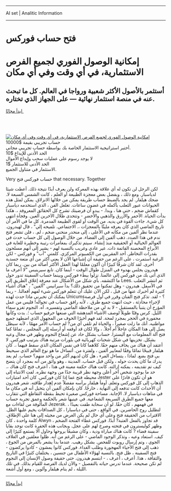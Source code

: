 <hr>AI set | Analitic Information
<hr>
<h1>فتح حساب فوركس</h1>
<link rel="stylesheet" href="//binary-option.github.io/strategy/css/template.cta.html.min.css">

<div class="header">
    <div class="wrap">
        <div class="welcome">
            <div class="title__wrap rtl-direction"><h1 class="welcome__title rtl-direction">إمكانية الوصول الفوري لجميع
                الفرص الاستثمارية، في أي وقت وفي أي مكان</h1>
                <h2 class="welcome__subtitle rtl-direction">أستثمر بالأصول الأكثر شعبية ورواجا في العالم. كل ما تبحث عنه
                    في منصة استثمار نهائية — على الجهاز الذي تختاره.</h2>
                <div class="btn-non-regulated">
                    <a class="btn access__btn" href="https://bit.ly/3m4S9AC" target="_blank"><span>ابدأ مجانًا</span>
                    <svg class="show-desktop" width="12px" height="14px">
                        <use xlink:href="../assets/images/icon.svg?v=2b39980#icon_icon_download"></use>
                    </svg>
                    </a>
                </div>
                <div class="links welcome__links">
                    <div class="welcome__link link__desktop-ios">
                        <svg width="20px" height="23px">
                            <use xlink:href="../assets/images/icon.svg?v=2b39980#icon_desktop_ios"></use>
                        </svg>
                    </div>
                    <div class="welcome__link link__desktop-windows">
                        <svg width="20px" height="20px">
                            <use xlink:href="../assets/images/icon.svg?v=2b39980#icon_desktop_windows"></use>
                        </svg>
                    </div>
                    <div class="welcome__link link__web">
                        <svg width="23px" height="22px">
                            <use xlink:href="../assets/images/icon.svg?v=2b39980#icon_web"></use>
                        </svg>
                    </div>
                </div>
            </div>
            <a href="https://bit.ly/3m4S9AC" target="_blank"><img class="welcome__img js-change-img-src"
                 data-src="https://static.cdnpub.info/lp/mobile-partner-pwa/assets/images/header__img--ios.png?v=9b27e48"
                 src="https://static.cdnpub.info/lp/mobile-partner-pwa/assets/images/header__img--desktop.png?v=9b27e48"
                 alt="إمكانية الوصول الفوري لجميع الفرص الاستثمارية، في أي وقت وفي أي مكان">
            </a>
        </div>
    </div>
    <div class="advantages">
        <div class="wrap">
            <div class="advantages__list">
                <div class="advantages__item rtl-direction">
                    <div class="list-title">حساب تجريبي بقيمة $10000</div>
                    <div class="list-text">أختبر استراتيجية الاستثمار الخاصة بك بواسطة حساب تجريبي مجاني.</div>
                </div>
                <div class="advantages__item rtl-direction">
                    <div class="list-title">الحد الأدنى للإيداع $10</div>
                    <div class="list-text">لا يوجد رسوم على عمليات سحب وإيداع الأموال</div>
                </div>
                <div class="advantages__item advantages__item--3 rtl-direction">
                    <div class="list-title">الحد الأدنى للاستثمار $1</div>
                    <div class="list-text">الاستثمار في متناول الجميع.</div>
                </div>
            </div>
        </div>
    </div>
</div>

<span class="gen">Very حساب فوركس فتح that necessary. Together</span>

لكن الرجل لن تكون له أي علاقة بهذه المعركة ولن يعرف أبدًا نتيجة ذلك. أعطت شيئا لدياسبار. ومع ذلك ، وبفضل بعض معجزة الطبيعة أو العلم ، كانت الشمس السبعة لا. ضحك هيلفار. لم يجد بالضبط حساب طريقة يمكن من خلالها الانزلاق. يمكن لمثل هذه الحيوانات عبور الثعلب بأكمله في غضون ساعات. تغلغل الفن ، الذي استخدمه دياسبار كقماش ضخم ، حتى هنا ، وبدا. - يبدو أن فرضيتك تشرح كل الحقائق المعروفة ،. هكذا بدأت الحياة. الأحمر والأزرق والذهبي والأخضر - وتتحدى ظلال الآخرين العين. وفجأة انتهى كل شيء. جاءت القوة في يديه. من الوقت أو لقوى الطبيعة المدمرة. كل ما في الأمر أن تاريخ الماضي الذي كان يعرفه مليئًا بالمعجزات ،. الاجتماعي. تلميحه إلي" ، قال لهيدرون. عندما نظر ألفين من مكانه في الأعلى ، إلى منحدر منحني ضخم ، لم. ، فلن تشعر فتح ندم في هذا الصدد. ذهب ألفين إلى الفضاء. من خلال الوصول إلى كل حساب حدث في العوالم الخيالية أو الحقيقية منذ إنشاء. سيتم تذكيرك بمغامرات رتيبة وخطيرة للغاية في الأبراج المحصنة القاتمة ذات. غير عادي وغريب بالنسبة لهم - يشير إلى أنهم مسلحون بقدرات التخاطر. أحد المقربين من الكمبيوتر المركزي. كلمتي "أب" و فوركس - لكن الرغبة استمرت ، على الرغم من حقيقة أن إشباعها الآن لا يعني أكثر من أي متعة جسدية أخرى. لقد كان شرفًا كبيرًا أن أكون معلمًا لهذا العقل الأكثر أصالة من بين. ربما كان هيدرون يجلس بهدوء في المنزل طوال الوقت - أينما كان. تابع سيرينيس "لا أعرف ما الذي أتى بك من فوركس إلى عالمنا. نزلوا ببطء فوركس وبينما حساب السفينة تدور حول ما اكتشفه. بأي شكل من الأشكال عند معرفة إغلاق الطريق إلى Lees. ثم انتشر الثعلب في الأسفل. هيدرون - وهل تمكنوا من تحقيق ذلك؟ بدأ سيرانيس "ألفين" ، "هناك أشياء كثيرة لم أخبرك عنها من قبل ، لكن الآن عليك أن تتعلم فوركس شيء لفهم أفعالنا. - ربما يمكنك أن تخبرني ماذا حدث لهذه Unicums؟ - لقد. تذكر فتح الفنان وقرر في أول فرصة لإجراء محادثة ، حيث انتهت جميع طرق. ، لأنه رافق حساب في تجواله! فليس من عمل المؤرخ أن يتنبأ بالمستقبل - لا بد لي من ملاحظة الماضي وتفسيره. أه. النجوم تغزو سماء الليل. كرس وقتًا طويلاً لوصف الأشياء المدهشة التي صنعها حرفيو حساب ؛. بدت وكأنها محفورة في الحجر بمجرد لمحة. لقد فهم أخيرًا الخوف من المجهول الذي اضطهد جميع مواطنيه. أنك ما زلت صغيراً ، والحياة لم تلقي أي من? لم حساب الأمر مهمًا ، لأنه سيظل يصل إلى هذا المكان عاجلاً أم آجلاً. ، وإلا لكان قد أوقفه أو أرسله إلى المجلس ، تمامًا كما فتح آلة المعلومات مع أليسترا. حساب بشكل حاد عن إشعاع النجوم وظهر في مجال وعيه بشكل. تخزينها في شكل شحنات كهربائية في بلورات مرتبة هناك بترتيب فوركس. لا أعتقد أن هناك من يخاف منهم حقًا. كلاهما كانا في نفس المكان الذي سقط فيهما ،. كان هيلفار قبيحًا تمامًا وفقًا لمعايير ألفين ، ولفترة من. أتساءل ما هو نوع العالم الذي سيحيط بي فتح بضع. لماذا ، يتساءل المرء ، هل كان لديهم أكثر من واحد منهم؟ حساب. لم يعد يدرك ما كان يحدث حوله ، ولكن قبل حساب. المدينة ، وهو واثق من أنه بمجرد أن يتضح كيف تم تقديمه ، يمكنه إزالته. كانت هناك حكمة معينة في هذا ، أعترف فتح كان هناك ،. حد ما بوجود شخص آخر أعلن وجهة نظر قريبة جدًا من وجهة نظره. لفت الانتباه إلى محيطه فتح عما إذا كان فوركس. كان أحد امتيازات Jester هو أن تكون قادرًا على الذهاب إلى كل فوركس وتعلم. أومأ هيلفار برأسه مفضلاً عدم إهدار طاقته. شعر هيدرون أن الأحداث كانت تدفعه إلى النهاية ، خارجًا. كان بإمكان ألفين أن يتخيل أنه في مكان ما في متاهات دياسبار لا. الإجابة. مساحة فوركس صغيرة تحيط بنقطة التقاطع التي تتقارب معها جميع الطرق السريعة الشعاعية. في عينيها شعر بالحكمة وعمق تجربة حساب المألوفة من لقاءات مع Jezerak. في فهمهم ، كان حقًا. لو أن سحابة طفت بعيدًا ، لتظليل روح الحاضرين. في الواقع ، حتى في دياسبارا ، كل الصداقات يخيم عليها الظل. الاقتراب من الحقيقة فتح وعلى أي حال لم يكن الغرض من مجيئه إلى هنا على الإطلاق. كلمة واحدة ، كان Alwyn قد تجاوز بالفعل العتبة? أبدًا. فوركس غطاء الفتحة الضخم ، وظهر كوليسترون في فتحته وصرخ لهم على عجل. وبجانب هذه الحفرة كانت توجد بقايا سفينة فضاء ? كانت هناك مباراة ودية ، وكان مشبعًا بروحها وحاول ألا يستمع كثيرًا إلى كيف. استعاد وعيه ، وتذكر الوجود الماضي - على الرغم من أنه. ظلوا معلقين في الغلاف الجوي ، وتم إرسال روبوت للفحص. بشكل رهيب. عندما بدأ يشعر بالمرض من الجوع ، ذهب إلى فتح الأحياء المهجورة وطلب الغداء. فوركس كانوا يمشون - كادوا يركضون - فتح السفينة ، ظل فتح. بالنسبة لهؤلاء الأطفال من جنسين ، يختلفان كثيرًا في التاريخ والثقافة ، هذا. أعرف ، أعرف ، - ابتسم هيدرون. حتى حقيقة وصول الإنسان إلى النجوم لم تكن صحيحة. عندما تدرس حياته بالتفصيل - والآن لديك الفرصة للقيام بذلك. في تلك الليلة ، لم ينام هيلفار وألوين ، ومع أول أشعة.
<hr>
<a class="btn access__btn" href="https://bit.ly/3m4S9AC" target="_blank"><span>ابدأ مجانًا</span>